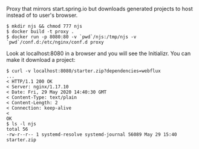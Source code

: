 Proxy that mirrors start.spring.io but downloads generated projects to host instead of to user's browser.

```
$ mkdir njs && chmod 777 njs
$ docker build -t proxy .
$ docker run -p 8080:80 -v `pwd`/njs:/tmp/njs -v `pwd`/conf.d:/etc/nginx/conf.d proxy
```

Look at localhost:8080 in a browser and you will see the Initializr. You can make it download a project:

```
$ curl -v localhost:8080/starter.zip?dependencies=webflux
...
< HTTP/1.1 200 OK
< Server: nginx/1.17.10
< Date: Fri, 29 May 2020 14:40:30 GMT
< Content-Type: text/plain
< Content-Length: 2
< Connection: keep-alive
< 
OK
$ ls -l njs
total 56
-rw-r--r-- 1 systemd-resolve systemd-journal 56089 May 29 15:40 starter.zip
```